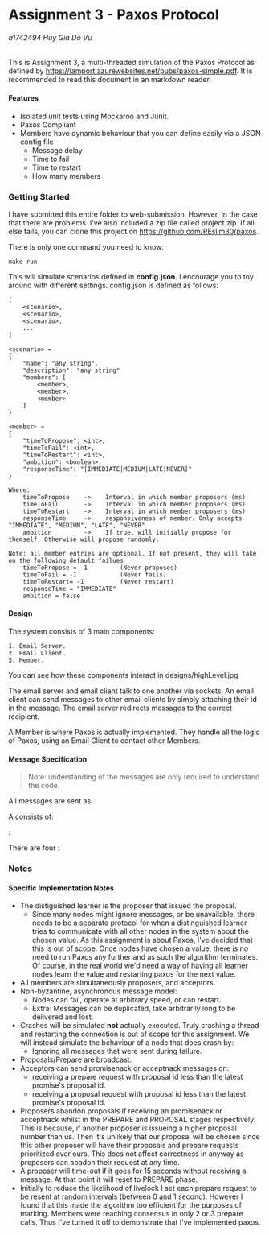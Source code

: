 # Assignment 3 - Paxos Protocol
###### a1742494 Huy Gia Do Vu

This is Assignment 3, a multi-threaded simulation of the Paxos Protocol as defined by https://lamport.azurewebsites.net/pubs/paxos-simple.pdf. It is recommended to read this document in an markdown reader.

#### Features
- Isolated unit tests using Mockaroo and Junit.
- Paxos Compliant
- Members have dynamic behaviour that you can define easily via a JSON config file
    - Message delay
    - Time to fail
    - Time to restart
    - How many members

### Getting Started
I have submitted this entire folder to web-submission. However, in the case that there are problems. I've also included a zip file called project.zip. If all else fails, you can clone this project on https://github.com/REslim30/paxos.

There is only one command you need to know:

    make run

This will simulate scenarios defined in **config.json**. I encourage you to toy around with different settings. config.json is defined as follows:
```
[
    <scenario>,
    <scenario>,
    <scenario>,
    ...
]

<scenario> =
{
    "name": "any string",
    "description": "any string"
    "members": [
        <member>,
        <member>,
        <member>
    ]
}

<member> = 
{
    "timeToPropose": <int>,
    "timeToFail": <int>,
    "timeToRestart": <int>,
    "ambition": <boolean>,
    "responseTime": "[IMMEDIATE|MEDIUM|LATE|NEVER]"
}

Where:
    timeToPropose    ->    Interval in which member proposers (ms)
    timeToFail       ->    Interval in which member proposers (ms)
    timeToRestart    ->    Interval in which member proposers (ms)
    responseTime     ->    responsiveness of member. Only accepts "IMMEDIATE", "MEDIUM", "LATE", "NEVER"
    ambition         ->    If true, will initially propose for themself. Otherwise will propose randomly.

Note: all member entries are optional. If not present, they will take on the following default failues
    timeToPropose = -1         (Never proposes)
    timeToFail = -1            (Never fails)
    timeToRestart= -1          (Never restart)
    responseTime = "IMMEDIATE"
    ambition = false
```

#### Design
The system consists of 3 main components:

    1. Email Server.
    2. Email Client.
    3. Member.

You can see how these components interact in designs/highLevel.jpg

The email server and email client talk to one another via sockets. An email client can send messages to other email clients by simply attaching their id in the message. The email server redirects messages to the correct recipient.

A Member is where Paxos is actually implemented. They handle all the logic of Paxos, using an Email Client to contact other Members.

#### Message Specification
> Note: understanding of the messages are only required to understand the code.

All messages are sent as: <email>

A <email> consists of:

<recipient-id>:<paxos-message>

There are four <paxos-messasges>:

### Notes
#### Specific Implementation Notes
- The distiguished learner is the proposer that issued the proposal.
    - Since many nodes might ignore messages, or be unavailable, there needs to be a separate protocol for when a distinguished learner tries to communicate with all other nodes in the system about the chosen value. As this assignment is about Paxos, I've decided that this is out of scope. Once nodes have chosen a value, there is no need to run Paxos any further and as such the algorithm terminates. Of course, in the real world we'd need a way of having all learner nodes learn the value and restarting paxos for the next value.
- All members are simultaneously proposers, and acceptors.
- Non-byzantine, asynchronous message model:
    - Nodes can fail, operate at arbitrary speed, or can restart.
    - Extra: Messages can be duplicated, take arbitrarily long to be delivered and lost.
- Crashes will be simulated **not** actually executed. Truly crashing a thread and restarting the connection is out of scope for this assignment. We will instead simulate the behaviour of a node that does crash by:
    - Ignoring all messages that were sent during failure.
- Proposals/Prepare are broadcast.
- Acceptors can send promisenack or acceptnack messages on:
    - receiving a prepare request with proposal id less than the latest promise's proposal id.
    - receiving a proposal request with proposal id less than the latest promise's proposal id.
- Proposers abandon proposals if receiving an promisenack or acceptnack whilst in the PREPARE and PROPOSAL stages respectively. This is because, if another proposer is issueing a higher proposal number than us. Then it's unlikely that our proposal will be chosen since this other proposer will have their proposals and prepare requests prioritized over ours. This does not affect correctness in anyway as proposers can abadon their request at any time.
- A proposer will time-out if it goes for 15 seconds without receiving a message. At that point it will reset to PREPARE phase.
- Initially to reduce the likelihood of livelock I set each prepare request to be resent at random intervals (between 0 and 1 second). However I found that this made the algorithm too efficient for the purposes of marking. Members were reaching consensus in only 2 or 3 prepare calls. Thus I've turned it off to demonstrate that I've implemented paxos.
